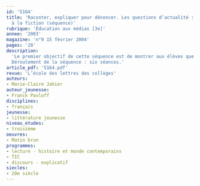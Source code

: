 ```yaml
---
id: '5164'
title: 'Raconter, expliquer pour dénoncer. Les questions d’actualité : du journalisme
  à la fiction (séquence)'
rubrique: 'Éducation aux médias [3e]'
annee: '2003'
magazine: 'n°9 15 février 2004'
pages: '28'
description: 
  'Le premier objectif de cette séquence est de montrer aux élèves que des organisations textuelles, des formes discursives différentes peuvent être au service d’une même visée. Pour dénoncer une situation ou un événement, on peut raconter ou expliquer. Les ouvrages proposés comme supports de travail s’adressent aux adolescents. Ils exposent des faits de société en associant des récits et des dossiers documentaires élaborés avec le concours d’organisations humanitaires (Amnesty International, la Cimade…). Les titres choisis l’ont été en fonction du lien possible avec une séquence précédente consacrée à l’étude d’une œuvre complète, comme « Le Dernier Jour d’un condamné », de Victor Hugo, ainsi que du programme d’histoire et d’une manifestation culturelle : un salon du livre dont l’une des thématiques concernait « les enfants dans la guerre ». Cette séquence est courte, mais elle met en place diverses activités et développe des compétences différentes. En effet, le travail de lecture et d’écriture est soit individuel, soit collectif ; il est associé à une recherche sur Internet intégrée à la validation du B2I et se termine par Présentation orale des travaux réalisés à la classe.
  Déroulement de la séquence : six séances.'
article_pdf: '5164.pdf'
revue: 'L’école des lettres des collèges'
auteurs:
- Marie-Claire Jahier
auteur_jeunesse:
- Franck Pavloff
disciplines:
- français
jeunesse:
- littérature jeunesse
niveau_etudes:
- troisième
oeuvres:
- Matin brun
programmes:
- lecture - histoire et monde contemporains
- TIC
- discours - explicatif
siecles:
- 20e siècle
---
```

